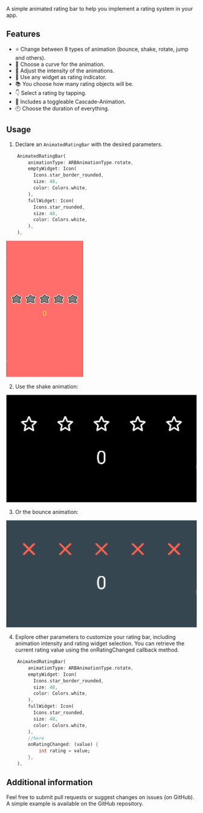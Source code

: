 <!--
This README describes the package. If you publish this package to pub.dev,
this README's contents appear on the landing page for your package.

For information about how to write a good package README, see the guide for
[writing package pages](https://dart.dev/guides/libraries/writing-package-pages).

For general information about developing packages, see the Dart guide for
[creating packages](https://dart.dev/guides/libraries/create-library-packages)
and the Flutter guide for
[developing packages and plugins](https://flutter.dev/developing-packages).
-->

A simple animated rating bar to help you implement a rating system in your app.

## Features

- :star: Change between 8 types of animation (bounce, shake, rotate, jump and others).
- :dizzy: Choose a curve for the animation.
- :muscle: Adjust the intensity of the animations.
- :basketball: Use any widget as rating indicator.
- :books: You choose how many rating objects will be.
- :point_down: Select a rating by tapping.
- :rainbow: Includes a toggleable Cascade-Animation.
- :clock10: Choose the duration of everything.

## Usage

1. Declare an `AnimatedRatingBar` with the desired parameters.

```dart
    AnimatedRatingBar(
        animationType: ARBAnimationType.rotate,
        emptyWidget: Icon(
          Icons.star_border_rounded,
          size: 48,
          color: Colors.white,
        ),
        fullWidget: Icon(
          Icons.star_rounded,
          size: 48,
          color: Colors.white,
        ),
    ),
```
![DEMO1](example/assets/rotate.gif) 


2. Use the shake animation:

![DEMO2](example/assets/shake.gif) 

3. Or the bounce animation:

![DEMO3](example/assets/bounce.gif)

4. Explore other parameters to customize your rating bar, including animation intensity and rating widget selection. You can retrieve the current rating value using the onRatingChanged callback method.

```dart
    AnimatedRatingBar(
        animationType: ARBAnimationType.rotate,
        emptyWidget: Icon(
          Icons.star_border_rounded,
          size: 48,
          color: Colors.white,
        ),
        fullWidget: Icon(
          Icons.star_rounded,
          size: 48,
          color: Colors.white,
        ),
        //here
        onRatingChanged: (value) {
            int rating = value;
        },
    ),
```


## Additional information

Feel free to submit pull requests or suggest changes on issues (on GitHub). A simple example is available on the GitHub repository.
